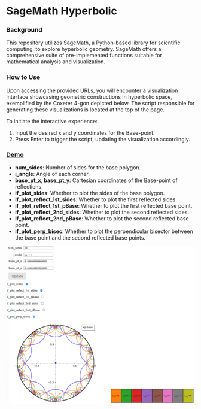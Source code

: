 # SageMath Hyperbolic

### Background
This repository utilizes SageMath, a Python-based library for scientific computing, to explore hyperbolic geometry. SageMath offers a comprehensive suite of pre-implemented functions suitable for mathematical analysis and visualization.

### How to Use
Upon accessing the provided URLs, you will encounter a visualization interface showcasing geometric constructions in hyperbolic space, exemplified by the Coxeter 4-gon depicted below. The script responsible for generating these visualizations is located at the top of the page.

To initiate the interactive experience:
1. Input the desired x and y coordinates for the Base-point.
2. Press Enter to trigger the script, updating the visualization accordingly.

### [Demo](https://sagecell.sagemath.org/?q=fctgej)
- **num_sides**: Number of sides for the base polygon.
- **i_angle**: Angle of each corner.
- **base_pt_x, base_pt_y**: Cartesian coordinates of the Base-point of reflections.
- **if_plot_sides**: Whether to plot the sides of the base polygon.
- **if_plot_reflect_1st_sides**: Whether to plot the first reflected sides.
- **if_plot_reflect_1st_pBase**: Whether to plot the first reflected base point.
- **if_plot_reflect_2nd_sides**: Whether to plot the second reflected sides.
- **if_plot_reflect_2nd_pBase**: Whether to plot the second reflected base point.
- **if_plot_perp_bisec**: Whether to plot the perpendicular bisector between the base point and the second reflected base points.

![Coxeter 4-gon](./demo.png)
